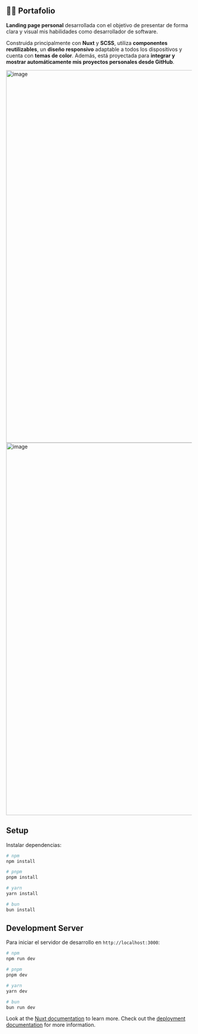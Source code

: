 ## 🧑‍💻 Portafolio

**Landing page personal** desarrollada con el objetivo de presentar de forma clara y visual mis habilidades como desarrollador de software. 

Construida principalmente con **Nuxt** y **SCSS**, utiliza **componentes reutilizables**, un **diseño responsivo** adaptable a todos los dispositivos y cuenta con **temas de color**. Además, está proyectada para **integrar y mostrar automáticamente mis proyectos personales desde GitHub**. 

<img width="1878" height="1007" alt="image" src="https://github.com/user-attachments/assets/d9b507fa-96c1-4adc-a176-f6967a33d56c" />
<img width="1878" height="1007" alt="image" src="https://github.com/user-attachments/assets/33c3be44-9f27-4311-a56f-fcf3c5f0e7f7" />


## Setup

Instalar dependencias:

```bash
# npm
npm install

# pnpm
pnpm install

# yarn
yarn install

# bun
bun install
```

## Development Server

Para iniciar el servidor de desarrollo en `http://localhost:3000`:

```bash
# npm
npm run dev

# pnpm
pnpm dev

# yarn
yarn dev

# bun
bun run dev
```
Look at the [Nuxt documentation](https://nuxt.com/docs/getting-started/introduction) to learn more.
Check out the [deployment documentation](https://nuxt.com/docs/getting-started/deployment) for more information.
